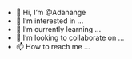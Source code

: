 - 👋 Hi, I’m @Adanange
- 👀 I’m interested in ...
- 🌱 I’m currently learning ...
- 💞️ I’m looking to collaborate on ...
- 📫 How to reach me ...

<!---
Adanange/Adanange is a ✨ special ✨ repository because its `README.md` (this file) appears on your GitHub profile.
You can click the Preview link to take a look at your changes.
--->
